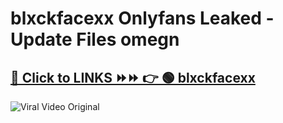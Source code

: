 
 # blxckfacexx Onlyfans Leaked - Update Files omegn

## <h2><a href="https://clipsfans.com/blxckfacexx&ref=git">🔗 Click to LINKS ⏩⏩ 👉 🟢 blxckfacexx </a></h2>

<a href="https://clipsfans.com/blxckfacexx&ref=git" rel="nofollow" data-target="animated-image.originalLink"><img src="https://i.ibb.co.com/xMMVF88/686577567.gif" alt="Viral Video Original" style="max-width: 100%; display: inline-block;" data-target="animated-image.originalImage"></a>


